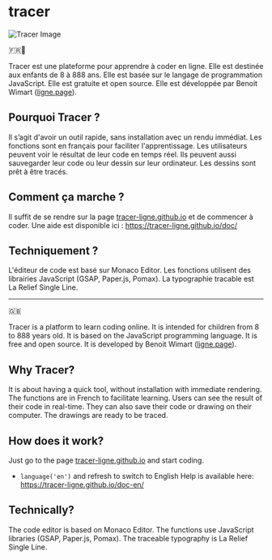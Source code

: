 
# tracer 
![Tracer Image](https://tracer-ligne.github.io/doc/img/cube.png)

🇫🇷🥖

Tracer est une plateforme pour apprendre à coder en ligne. Elle est destinée aux enfants de 8 à 888 ans. Elle est basée sur le langage de programmation JavaScript. Elle est gratuite et open source. Elle est développée par Benoit Wimart ([ligne.page](https://ligne.page)).

## Pourquoi Tracer ?
Il s’agit d'avoir un outil rapide, sans installation avec un rendu immédiat.
Les fonctions sont en français pour faciliter l'apprentissage. 
Les utilisateurs peuvent voir le résultat de leur code en temps réel.
Ils peuvent aussi sauvegarder leur code ou leur dessin sur leur ordinateur.
Les dessins sont prêt à être tracés.

## Comment ça marche ?
Il suffit de se rendre sur la page [tracer-ligne.github.io](https://tracer-ligne.github.io) et de commencer à coder.
Une aide est disponible ici : https://tracer-ligne.github.io/doc/

## Techniquement ?
L'éditeur de code est basé sur Monaco Editor.
Les fonctions utilisent des librairies JavaScript (GSAP, Paper.js, Pomax).
La typographie tracable est La Relief Single Line.

---
🇬🇧

Tracer is a platform to learn coding online. It is intended for children from 8 to 888 years old. It is based on the JavaScript programming language. It is free and open source. It is developed by Benoit Wimart ([ligne.page](https://ligne.page)).

## Why Tracer?
It is about having a quick tool, without installation with immediate rendering.
The functions are in French to facilitate learning.
Users can see the result of their code in real-time.
They can also save their code or drawing on their computer.
The drawings are ready to be traced.

## How does it work?
Just go to the page [tracer-ligne.github.io](https://tracer-ligne.github.io) and start coding.
* `language('en')` and refresh to switch to English
Help is available here: https://tracer-ligne.github.io/doc-en/

## Technically?
The code editor is based on Monaco Editor.
The functions use JavaScript libraries (GSAP, Paper.js, Pomax).
The traceable typography is La Relief Single Line.
